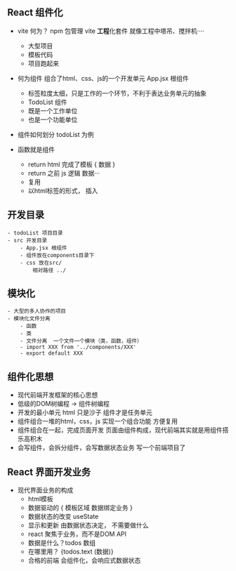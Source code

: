 ## React 组件化

- vite 何为？
npm 包管理 
    vite **工程**化套件 就像工程中塔吊、搅拌机····
    - 大型项目
    - 模板代码
    - 项目跑起来

- 何为组件
    组合了html、css、js的一个开发单元
    App.jsx 根组件
    - 标签粒度太细，只是工作的一个环节，不利于表达业务单元的抽象 
    - TodoList 组件
    - 既是一个工作单位
    - 也是一个功能单位
- 组件如何划分 todoList 为例
- 函数就是组件
    - return html  完成了模板 { 数据 }
    - return 之前 js 逻辑 数据···
    - 复用
    - 以html标签的形式， 插入 <TodoList />

## 开发目录
    - todoList 项目目录
    - src 开发目录
        - App.jsx 根组件
        - 组件放在components目录下
        - css 放在src/
            相对路径 ../
## 模块化
    - 大型的多人协作的项目
    - 模块化文件分离
        - 函数 
        - 类
        - 文件分离  一个文件一个模块（类，函数，组件）
        - import XXX from '../components/XXX'
        - export default XXX

## 组件化思想
- 现代前端开发框架的核心思想
- 低级的DOM树编程 -> 组件树编程 
- 开发的最小单元
    html 只是沙子
    组件才是任务单元
- 组件组合一堆的html，css，js 实现一个组合功能 
    方便复用
- 组件组合在一起，完成页面开发
    页面由组件构成，现代前端其实就是用组件搭乐高积木
- 会写组件，会拆分组件，会写数据状态业务 写一个前端项目了

## React 界面开发业务
- 现代界面业务的构成
    - html模板
    - 数据驱动的 { 模板区域 数据绑定业务 }
    - 数据状态的改变 useState
    - 显示和更新 由数据状态决定， 不需要做什么
    - react 聚焦于业务，而不是DOM API
    - 数据是什么？todos 数组 
    - 在哪里用？ {todos.text (数据)}
    - 合格的前端 会组件化，会响应式数据状态
